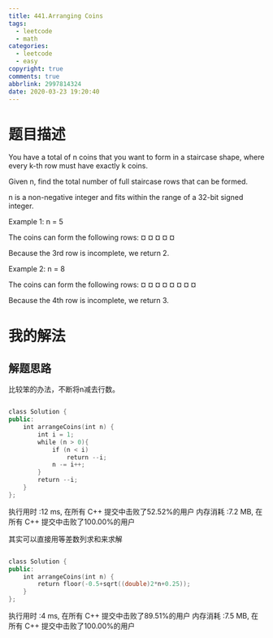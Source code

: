 ```yaml
---
title: 441.Arranging Coins
tags:
  - leetcode
  - math
categories:
  - leetcode
  - easy
copyright: true
comments: true
abbrlink: 2997814324
date: 2020-03-23 19:20:40
---
```

# 题目描述
You have a total of n coins that you want to form in a staircase shape, where every k-th row must have exactly k coins.

Given n, find the total number of full staircase rows that can be formed.

n is a non-negative integer and fits within the range of a 32-bit signed integer.

Example 1:
n = 5

The coins can form the following rows:
¤
¤ ¤
¤ ¤

Because the 3rd row is incomplete, we return 2.

Example 2:
n = 8

The coins can form the following rows:
¤
¤ ¤
¤ ¤ ¤
¤ ¤

Because the 4th row is incomplete, we return 3.
# 我的解法
## 解题思路
比较笨的办法，不断将n减去行数。
```C++

class Solution {
public:
    int arrangeCoins(int n) {
        int i = 1;
        while (n > 0){
            if (n < i)
                return --i;
            n -= i++;
        }
        return --i;
    }
};
```

执行用时 :12 ms, 在所有 C++ 提交中击败了52.52%的用户
内存消耗 :7.2 MB, 在所有 C++ 提交中击败了100.00%的用户

其实可以直接用等差数列求和来求解

```C++

class Solution {
public:
    int arrangeCoins(int n) {
        return floor(-0.5+sqrt((double)2*n+0.25));
    }
};

```


执行用时 :4 ms, 在所有 C++ 提交中击败了89.51%的用户
内存消耗 :7.5 MB, 在所有 C++ 提交中击败了100.00%的用户
